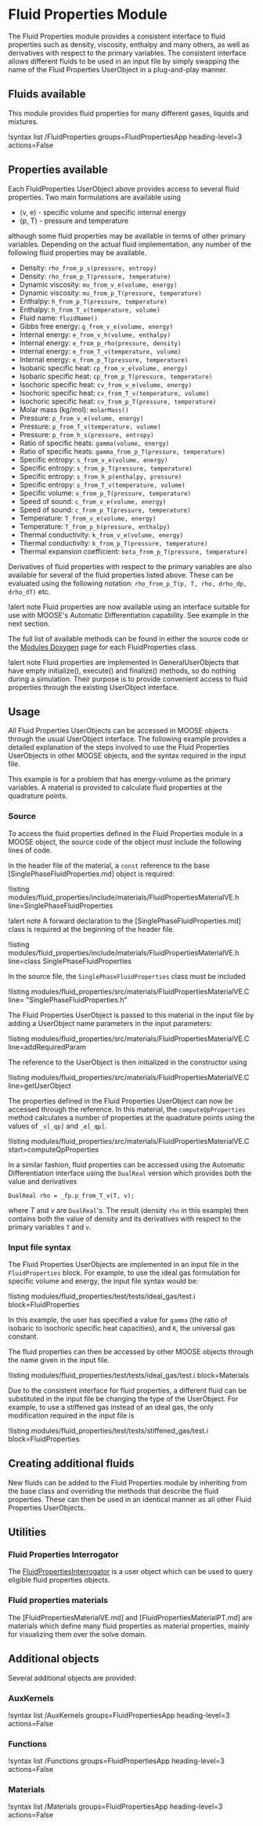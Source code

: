 # Fluid Properties Module

The Fluid Properties module provides a consistent interface to fluid properties such as density,
viscosity, enthalpy and many others, as well as derivatives with respect to the primary
variables. The consistent interface allows different fluids to be used in an input file by simply
swapping the name of the Fluid Properties UserObject in a plug-and-play manner.

## Fluids available

This module provides fluid properties for many different gases, liquids and mixtures.

!syntax list /FluidProperties groups=FluidPropertiesApp heading-level=3 actions=False

## Properties available

Each FluidProperties UserObject above provides access to several fluid properties. Two main
formulations are available using

- (v, e) - specific volume and specific internal energy
- (p, T) - pressure and temperature

although some fluid properties may be available in terms of other primary variables.
Depending on the actual fluid implementation, any number of the following fluid properties
may be available.

- Density: `rho_from_p_s(pressure, entropy)`
- Density: `rho_from_p_T(pressure, temperature)`
- Dynamic viscosity: `mu_from_v_e(volume, energy)`
- Dynamic viscosity: `mu_from_p_T(pressure, temperature)`
- Enthalpy: `h_from_p_T(pressure, temperature)`
- Enthalpy: `h_from_T_v(temperature, volume)`
- Fluid name: `fluidName()`
- Gibbs free energy: `g_from_v_e(volume, energy)`
- Internal energy: `e_from_v_h(volume, enthalpy)`
- Internal energy: `e_from_p_rho(pressure, density)`
- Internal energy: `e_from_T_v(temperature, volume)`
- Internal energy: `e_from_p_T(pressure, temperature)`
- Isobaric specific heat: `cp_from_v_e(volume, energy)`
- Isobaric specific heat: `cp_from_p_T(pressure, temperature)`
- Isochoric specific heat: `cv_from_v_e(volume, energy)`
- Isochoric specific heat: `cv_from_T_v(temperature, volume)`
- Isochoric specific heat: `cv_from_p_T(pressure, temperature)`
- Molar mass (kg/mol): `molarMass()`
- Pressure: `p_from_v_e(volume, energy)`
- Pressure: `p_from_T_v(temperature, volume)`
- Pressure: `p_from_h_s(pressure, entropy)`
- Ratio of specific heats: `gamma(volume, energy)`
- Ratio of specific heats: `gamma_from_p_T(pressure, temperature)`
- Specific entropy: `s_from_v_e(volume, energy)`
- Specific entropy: `s_from_p_T(pressure, temperature)`
- Specific entropy: `s_from_h_p(enthalpy, pressure)`
- Specific entropy: `s_from_T_v(temperature, volume)`
- Specific volume: `v_from_p_T(pressure, temperature)`
- Speed of sound: `c_from_v_e(volume, energy)`
- Speed of sound: `c_from_p_T(pressure, temperature)`
- Temperature: `T_from_v_e(volume, energy)`
- Temperature: `T_from_p_h(pressure, enthalpy)`
- Thermal conductivity: `k_from_v_e(volume, energy)`
- Thermal conductivity: `k_from_p_T(pressure, temperature)`
- Thermal expansion coefficient: `beta_from_p_T(pressure, temperature)`

Derivatives of fluid properties with respect to the primary variables are also available
for several of the fluid properties listed above. These can be evaluated using the
following notation: `rho_from_p_T(p, T, rho, drho_dp, drho_dT)` etc.

!alert note
Fluid properties are now available using an interface suitable for use with MOOSE's
Automatic Differentiation capability. See example in the next section.

The full list of available methods can be found in either the source code or the
[Modules Doxygen](http://mooseframework.org/docs/doxygen/modules/classes.html) page for each
FluidProperties class.

!alert note
Fluid properties are implemented in GeneralUserObjects that have empty initialize(), execute()
and finalize() methods, so do nothing during a simulation. Their purpose is to provide
convenient access to fluid properties through the existing UserObject interface.

## Usage

All Fluid Properties UserObjects can be accessed in MOOSE objects through the usual UserObject
interface. The following example provides a detailed explanation of the steps involved to use the
Fluid Properties UserObjects in other MOOSE objects, and the syntax required in the input file.

This example is for a problem that has energy-volume as the primary variables. A material is
provided to calculate fluid properties at the quadrature points.

### Source

To access the fluid properties defined in the Fluid Properties module in a MOOSE object, the
source code of the object must include the following lines of code.

In the header file of the material, a `const` reference to the base [SinglePhaseFluidProperties.md]
object is required:

!listing modules/fluid_properties/include/materials/FluidPropertiesMaterialVE.h line=SinglePhaseFluidProperties

!alert note
A forward declaration to the [SinglePhaseFluidProperties.md] class is required at the beginning of
the header file.

!listing modules/fluid_properties/include/materials/FluidPropertiesMaterialVE.h line=class SinglePhaseFluidProperties

In the source file, the `SinglePhaseFluidProperties` class must be included

!listing modules/fluid_properties/src/materials/FluidPropertiesMaterialVE.C line= "SinglePhaseFluidProperties.h"

The Fluid Properties UserObject is passed to this material in the input file by adding a
UserObject name parameters in the input parameters:

!listing modules/fluid_properties/src/materials/FluidPropertiesMaterialVE.C line=addRequiredParam

The reference to the UserObject is then initialized in the constructor using

!listing modules/fluid_properties/src/materials/FluidPropertiesMaterialVE.C line=getUserObject

The properties defined in the Fluid Properties UserObject can now be accessed through the
reference. In this material, the `computeQpProperties` method calculates a number of properties
at the quadrature points using the values of `_v[_qp]` and `_e[_qp]`.

!listing modules/fluid_properties/src/materials/FluidPropertiesMaterialVE.C start=computeQpProperties

In a similar fashion, fluid properties can be accessed using the Automatic Differentiation interface
using the `DualReal` version which provides both the value and derivatives

```
DualReal rho = _fp.p_from_T_v(T, v);
```

where $T$ and $v$ are `DualReal`'s. The result (density `rho` in this example) then contains both the
value of density and its derivatives with respect to the primary variables `T` and `v`.

### Input file syntax

The Fluid Properties UserObjects are implemented in an input file in the `FluidProperties` block.  For
example, to use the ideal gas formulation for specific volume and energy, the input file syntax
would be:

!listing modules/fluid_properties/test/tests/ideal_gas/test.i block=FluidProperties

In this example, the user has specified a value for `gamma` (the ratio of isobaric to isochoric
specific heat capacities), and `R`, the universal gas constant.

The fluid properties can then be accessed by other MOOSE objects through the name given in the
input file.

!listing modules/fluid_properties/test/tests/ideal_gas/test.i block=Materials

Due to the consistent interface for fluid properties, a different fluid can be substituted in the
input file be changing the type of the UserObject. For example, to use a stiffened gas instead
of an ideal gas, the only modification required in the input file is

!listing modules/fluid_properties/test/tests/stiffened_gas/test.i block=FluidProperties

## Creating additional fluids

New fluids can be added to the Fluid Properties module by inheriting from the base class and
overriding the methods that describe the fluid properties. These can then be used in an
identical manner as all other Fluid Properties UserObjects.

## Utilities

### Fluid Properties Interrogator

The [FluidPropertiesInterrogator](/FluidPropertiesInterrogator.md) is a user
object which can be used to query eligible fluid properties objects.

### Fluid properties materials

The [FluidPropertiesMaterialVE.md] and [FluidPropertiesMaterialPT.md] are materials
which define many fluid properties as material properties, mainly for visualizing them over
the solve domain.

## Additional objects

Several additional objects are provided:

### AuxKernels

!syntax list /AuxKernels groups=FluidPropertiesApp heading-level=3 actions=False

### Functions

!syntax list /Functions groups=FluidPropertiesApp heading-level=3 actions=False

### Materials

!syntax list /Materials groups=FluidPropertiesApp heading-level=3 actions=False
